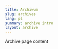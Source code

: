 ```yaml
---
title: Archiwum
slug: archives
lang: pl
summary: archive intro
layout: archive
---
```


Archive page content